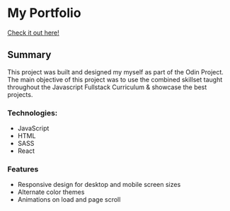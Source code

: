 # My Portfolio

[Check it out here!](https://zflegle3.github.io/portfolio/)

## Summary
This project was built and designed my myself as part of the Odin Project. The main objective of this project was to use the combined skillset taught throughout the Javascript Fullstack Curriculum & showcase the best projects. 

### Technologies:
* JavaScript
* HTML
* SASS
* React

### Features
* Responsive design for desktop and mobile screen sizes
* Alternate color themes
* Animations on load and page scroll

